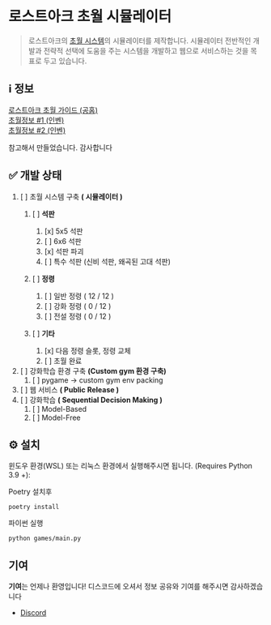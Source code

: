 # 로스트아크 초월 시뮬레이터
> 로스트아크의 [초월 시스템](https://lostark.game.onstove.com/GameGuide/Pages/초월#h4-3)의 시뮬레이터를 제작합니다.
> 시뮬레이터 전반적인 개발과 전략적 선택에 도움을 주는 시스템을 개발하고 웹으로 서비스하는 것을 목표로 두고 있습니다.


## ℹ️ 정보
[로스트아크 초월 가이드 (공홈)](https://www.inven.co.kr/board/lostark/4821/93946)<br>
[초월정보 #1 (인벤)](https://www.inven.co.kr/board/lostark/4821/93946)<br>
[초월정보 #2 (인벤)](https://www.inven.co.kr/board/lostark/4821/94174)<br>

참고해서 만들었습니다. 감사합니다

## ✅ 개발 상태
1. [ ] 초월 시스템 구축 **( 시뮬레이터 )**
   1. [ ] **석판**
        1. [x] 5x5 석판
        2. [ ] 6x6 석판
        3. [x] 석판 파괴
        4. [ ] 특수 석판 (신비 석판, 왜곡된 고대 석판)

   2. [ ] **정령**
        1. [ ] 일반 정령 ( 12 / 12 )
        2. [ ] 강화 정령 ( 0 / 12 )
        3. [ ] 전설 정령 ( 0 / 12 )
   3. [ ] **기타**
        1. [x] 다음 정령 슬롯, 정령 교체
        2. [ ] 초월 완료
2. [ ] 강화학습 환경 구축 **(Custom gym 환경 구축)**
   1. [ ] pygame -> custom gym env packing
3. [ ] 웹 서비스 **( Public Release )**
4. [ ] 강화학습 **( Sequential Decision Making )**
   1. [ ] Model-Based
   2. [ ] Model-Free


## ⚙️ 설치
윈도우 환경(WSL) 또는 리눅스 환경에서 실행해주시면 됩니다. (Requires Python 3.9 +):

Poetry 설치후
```
poetry install
```

파이썬 실행
```
python games/main.py
```

## 기여
**기여**는 언제나 환영입니다!
디스코드에 오셔서 정보 공유와 기여를 해주시면 감사하겠습니다
- [Discord](https://discord.gg/JNMe8kYP)
